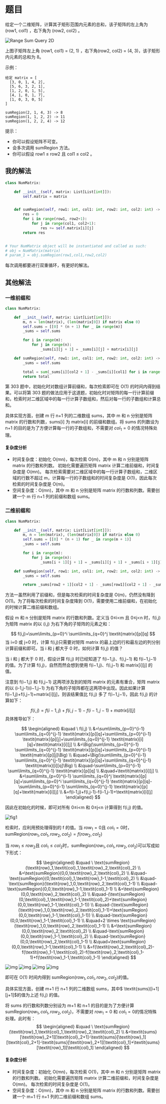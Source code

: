 # 题目

给定一个二维矩阵，计算其子矩形范围内元素的总和，该子矩阵的左上角为 (row1, col1) ，右下角为 (row2, col2) 。

![Range Sum Query 2D](https://assets.leetcode-cn.com/aliyun-lc-upload/images/304.png)


上图子矩阵左上角 (row1, col1) = (2, 1) ，右下角(row2, col2) = (4, 3)，该子矩形内元素的总和为 8。

示例：

```
给定 matrix = [
  [3, 0, 1, 4, 2],
  [5, 6, 3, 2, 1],
  [1, 2, 0, 1, 5],
  [4, 1, 0, 1, 7],
  [1, 0, 3, 0, 5]
]

sumRegion(2, 1, 4, 3) -> 8
sumRegion(1, 1, 2, 2) -> 11
sumRegion(1, 2, 2, 4) -> 12
```


提示：

- 你可以假设矩阵不可变。
- 会多次调用 sumRegion 方法。
- 你可以假设 row1 ≤ row2 且 col1 ≤ col2 。

## 我的解法

```python
class NumMatrix:

    def __init__(self, matrix: List[List[int]]):
        self.matrix = matrix


    def sumRegion(self, row1: int, col1: int, row2: int, col2: int) -> int:
        res = 0
        for i in range(row1, row2+1):
            for j in range(col1, col2+1):
                res += self.matrix[i][j]
        return res


# Your NumMatrix object will be instantiated and called as such:
# obj = NumMatrix(matrix)
# param_1 = obj.sumRegion(row1,col1,row2,col2)
```

每次调用都要进行双重循环，有更好的解法。

## 其他解法

### 一维前缀和

```python
class NumMatrix:

    def __init__(self, matrix: List[List[int]]):
        m, n = len(matrix), (len(matrix[0]) if matrix else 0)
        self.sums = [[0] * (n + 1) for _ in range(m)]
        _sums = self.sums

        for i in range(m):
            for j in range(n):
                _sums[i][j + 1] = _sums[i][j] + matrix[i][j]

    def sumRegion(self, row1: int, col1: int, row2: int, col2: int) -> int:
        _sums = self.sums

        total = sum(_sums[i][col2 + 1] - _sums[i][col1] for i in range(row1, row2 + 1))
        return total
```

第 303 题中，初始化时对数组计算前缀和，每次检索即可在 O(1) 的时间内得到结果。可以将第 303 题的做法应用于这道题，初始化时对矩阵的每一行计算前缀和，检索时对二维区域中的每一行计算子数组和，然后对每一行的子数组和计算总和。

具体实现方面，创建 m 行 n+1 列的二维数组 sums，其中 m 和 n 分别是矩阵matrix 的行数和列数，sums[i] 为 matrix[i] 的前缀和数组。将 sums 的列数设为 n+1 的目的是为了方便计算每一行的子数组和，不需要对 $\textit{col}_1=0$ 的情况特殊处理。

#### 复杂度分析

- 时间复杂度：初始化 O(mn)，每次检索 O(m)，其中 m 和 n 分别是矩阵 matrix 的行数和列数。
  初始化需要遍历矩阵 matrix 计算二维前缀和，时间复杂度是 O(mn)。
  每次检索需要对二维区域中的每一行计算子数组和，二维区域的行数不超过 m，计算每一行的子数组和的时间复杂度是 O(1)，因此每次检索的时间复杂度是 O(m)。
- 空间复杂度：O(mn)，其中 m 和 n 分别是矩阵 matrix 的行数和列数。需要创建一个 m 行 n+1 列的前缀和数组 sums。

### 二维前缀和

```python
class NumMatrix:

    def __init__(self, matrix: List[List[int]]):
        m, n = len(matrix), (len(matrix[0]) if matrix else 0)
        self.sums = [[0] * (n + 1) for _ in range(m + 1)]
        _sums = self.sums

        for i in range(m):
            for j in range(n):
                _sums[i + 1][j + 1] = _sums[i][j + 1] + _sums[i + 1][j] - _sums[i][j] + matrix[i][j]

    def sumRegion(self, row1: int, col1: int, row2: int, col2: int) -> int:
        _sums = self.sums

        return _sums[row2 + 1][col2 + 1] - _sums[row1][col2 + 1] - _sums[row2 + 1][col1] + _sums[row1][col1]
```

方法一虽然利用了前缀和，但是每次检索的时间复杂度是 O(m)，仍然没有降到 O(1)。为了将每次检索的时间复杂度降到 O(1)，需要使用二维前缀和，在初始化的时候计算二维前缀和数组。

假设 m 和 n 分别是矩阵 matrix 的行数和列数。定义当 0≤i<m 且 0≤j<n 时，f(i,j) 为矩阵 matrix 的以 (i,j) 为右下角的子矩阵的元素之和：

$$
f(i,j)=\sum\limits_{p=0}^i \sum\limits_{q=0}^j \textit{matrix}[p][q]
$$
当 i=0 或 j=0 时，计算 f(i,j)只需要对矩阵 matrix 的最上边的行和最左边的列分别计算前缀和即可。当 i 和 j 都大于 0 时，如何计算 f(i,j) 的值？

当 i 和 j 都大于 0 时，假设计算 f(i,j) 时已经知道了 f(i−1,j)、f(i,j−1) 和 f(i−1,j−1) 的值。为了计算 f(i,j)，自然而然会想到使用 f(i−1,j)、f(i,j−1) 和 matrix[i]\[j] 的值。

注意到 f(i−1,j) 和 f(i,j−1) 这两项涉及到的矩阵 matrix 的元素有重合，矩阵 matrix 的以 (i-1,j-1)(i−1,j−1) 为右下角的子矩阵都在这两项中出现。因此如果计算 f(i−1,j)+f(i,j−1)+matrix[i]\[j]，则该结果值比 f(i,j) 多了 f(i−1,j−1)，因此 f(i,j) 的计算如下：

$$
f(i,j)=f(i-1,j)+f(i,j-1)-f(i-1,j-1)+\textit{matrix}[i][j]
$$
具体推导如下：

$$
\begin{aligned} &\quad \ f(i,j) \\ &=\sum\limits_{p=0}^{i-1} \sum\limits_{q=0}^{j-1} \textit{matrix}[p][q]+\sum\limits_{p=0}^{i-1} \textit{matrix}[p][j]+\sum\limits_{q=0}^{j-1} \textit{matrix}[i][q]+\textit{matrix}[i][j] \\ &=\Big(\sum\limits_{p=0}^{i-1} \sum\limits_{q=0}^{j-1} \textit{matrix}[p][q]+\sum\limits_{p=0}^{i-1} \textit{matrix}[p][j]\Big) \\ &\quad+\Big(\sum\limits_{p=0}^{i-1} \sum\limits_{q=0}^{j-1} \textit{matrix}[p][q]+\sum\limits_{q=0}^{j-1} \textit{matrix}[i][q]\Big) \\ &\quad-\sum\limits_{p=0}^{i-1} \sum\limits_{q=0}^{j-1} \textit{matrix}[p][q] \\ &\quad+\textit{matrix}[i][j] \\ &=\sum\limits_{p=0}^{i-1} \sum\limits_{q=0}^j \textit{matrix}[p][q]+\sum\limits_{p=0}^i \sum\limits_{q=0}^{j-1} \textit{matrix}[p][q]-\sum\limits_{p=0}^{i-1} \sum\limits_{q=0}^{j-1} \textit{matrix}[p][q]+\textit{matrix}[i][j] \\ &=f(i-1,j)+f(i,j-1)-f(i-1,j-1)+\textit{matrix}[i][j] \end{aligned}
$$

因此在初始化的时候，即可对所有 0≤i<m 和 0≤j<n 计算得到 f(i,j) 的值。

![fig1](https://assets.leetcode-cn.com/solution-static/304/1.png)

检索时，应利用预处理得到的 f 的值。当 $\textit{row}_1=0$且 $\textit{col}_1=0$时，$\text{sumRegion}(\textit{row}_1,\textit{col}_1,\textit{row}_2,\textit{col}_2)=f(\textit{row}_2,\textit{col}_2)$

当 $\textit{row}_1 \le \textit{row}_2$且 $\textit{col}_1 \le \textit{col}_2$时，$\text{sumRegion}(\textit{row}_1,\textit{col}_1,\textit{row}_2,\textit{col}_2)$可以写成如下形式：

$$
\begin{aligned} &\quad \ \text{sumRegion}(\textit{row}_1,\textit{col}_1,\textit{row}_2,\textit{col}_2) \\ &=\text{sumRegion}(0,0,\textit{row}_2,\textit{col}_2) \\ &\quad-\text{sumRegion}(0,\textit{col}_1,\textit{row}_1-1,\textit{col}_2) \\ &\quad-\text{sumRegion}(\textit{row}_1,0,\textit{row}_2,\textit{col}_1-1) \\ &\quad-\text{sumRegion}(0,0,\textit{row}_1-1,\textit{col}_1-1) \\ &=\text{sumRegion}(0,0,\textit{row}_2,\textit{col}_2) \\ &\quad-(\text{sumRegion}(0,\textit{col}_1,\textit{row}_1-1,\textit{col}_2)+\text{sumRegion}(0,0,\textit{row}_1-1,\textit{col}_1-1)) \\ &\quad-(\text{sumRegion}(\textit{row}_1,0,\textit{row}_2,\textit{col}_1-1)+\text{sumRegion}(0,0,\textit{row}_1-1,\textit{col}_1-1)) \\ &\quad-\text{sumRegion}(0,0,\textit{row}_1-1,\textit{col}_1-1) \\ &\quad+2 \times \text{sumRegion}(\textit{row}_1,0,\textit{row}_2,\textit{col}_1-1) \\ &=\text{sumRegion}(0,0,\textit{row}_2,\textit{col}_2) \\ &\quad-\text{sumRegion}(0,0,\textit{row}_1-1,\textit{col}_2) \\ &\quad-\text{sumRegion}(0,0,\textit{row}_2,\textit{col}_1-1) \\ &\quad+\text{sumRegion}(0,0,\textit{row}_1-1,\textit{col}_1-1) \\ &=f(\textit{row}_2,\textit{col}_2)-f(\textit{row}_1-1,\textit{col}_2)-f(\textit{row}_2,\textit{col}_1-1)+f(\textit{row}_1-1,\textit{col}_1-1) \end{aligned}
$$

![img](https://assets.leetcode-cn.com/solution-static/304/2.png)
![img](https://assets.leetcode-cn.com/solution-static/304/3.png)
![img](https://assets.leetcode-cn.com/solution-static/304/4.png)
![img](https://assets.leetcode-cn.com/solution-static/304/5.png)

即可在 O(1) 时间内得到 $\text{sumRegion}(\textit{row}_1,\textit{col}_1,\textit{row}_2,\textit{col}_2)$的值。

具体实现方面，创建 m+1 行 n+1 列的二维数组 sums，其中$ \textit{sums}[i+1][j+1]$的值为上述 f(i,j) 的值。

将 sums 的行数和列数分别设为 m+1 和 n+1 的目的是为了方便计算 $\text{sumRegion}(\textit{row}_1,\textit{col}_1,\textit{row}_2,\textit{col}_2)$，不需要对 $\textit{row}_1=0$ 和 $\textit{col}_1=0$的情况特殊处理。此时有：
$$
\begin{aligned} &\quad \ \text{sumRegion}(\textit{row}_1,\textit{col}_1,\textit{row}_2,\textit{col}_2) \\ &=\textit{sums}[\textit{row}_2+1][\textit{col}_2+1]-\textit{sums}[\textit{row}_1][\textit{col}_2+1]-\textit{sums}[\textit{row}_2+1][\textit{col}_1]+\textit{sums}[\textit{row}_1][\textit{col}_1] \end{aligned}
$$

#### 复杂度分析

- 时间复杂度：初始化 O(mn)，每次检索 O(1)，其中 m 和 n 分别是矩阵 matrix 的行数和列数。
  初始化需要遍历矩阵 matrix 计算二维前缀和，时间复杂度是 O(mn)。
  每次检索的时间复杂度是 O(1)。
- 空间复杂度：O(mn)，其中 m 和 n 分别是矩阵 matrix 的行数和列数。需要创建一个 m+1 行 n+1 列的二维前缀和数组 sums。


